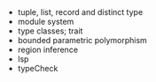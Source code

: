 ## 
* tuple, list, record and distinct type
* module system
* type classes; trait
* bounded parametric polymorphism
* region inference
* lsp
* typeCheck